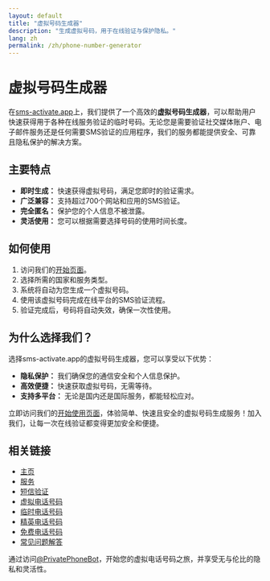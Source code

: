 ```yaml
---
layout: default
title: "虚拟号码生成器"
description: "生成虚拟号码，用于在线验证与保护隐私。"
lang: zh
permalink: /zh/phone-number-generator
---
```


# 虚拟号码生成器

在[sms-activate.app](https://sms-activate.app)上，我们提供了一个高效的**虚拟号码生成器**，可以帮助用户快速获得用于各种在线服务验证的临时号码。无论您是需要验证社交媒体账户、电子邮件服务还是任何需要SMS验证的应用程序，我们的服务都能提供安全、可靠且隐私保护的解决方案。

## 主要特点

- **即时生成：** 快速获得虚拟号码，满足您即时的验证需求。
- **广泛兼容：** 支持超过700个网站和应用的SMS验证。
- **完全匿名：** 保护您的个人信息不被泄露。
- **灵活使用：** 您可以根据需要选择号码的使用时间长度。

## 如何使用

1. 访问我们的[开始页面](https://sms-activate.app/get-started)。
2. 选择所需的国家和服务类型。
3. 系统将自动为您生成一个虚拟号码。
4. 使用该虚拟号码完成在线平台的SMS验证流程。
5. 验证完成后，号码将自动失效，确保一次性使用。

## 为什么选择我们？

选择sms-activate.app的虚拟号码生成器，您可以享受以下优势：

- **隐私保护：** 我们确保您的通信安全和个人信息保护。
- **高效便捷：** 快速获取虚拟号码，无需等待。
- **支持多平台：** 无论是国内还是国际服务，都能轻松应对。

立即访问我们的[开始使用页面](https://sms-activate.app/get-started)，体验简单、快速且安全的虚拟号码生成服务！加入我们，让每一次在线验证都变得更加安全和便捷。

## 相关链接

- [主页](/zh/)
- [服务](/zh/services)
- [短信验证](/zh/sms-verification)
- [虚拟电话号码](/zh/virtual-phone-numbers)
- [临时电话号码](/zh/temporary-phone-numbers)
- [精英电话号码](/zh/elite-phone-numbers)
- [免费电话号码](/zh/free-phone-numbers)
- [常见问题解答](/zh/faq)

通过访问[@PrivatePhoneBot](https://t.me/PrivatePhoneBot)，开始您的虚拟电话号码之旅，并享受无与伦比的隐私和灵活性。